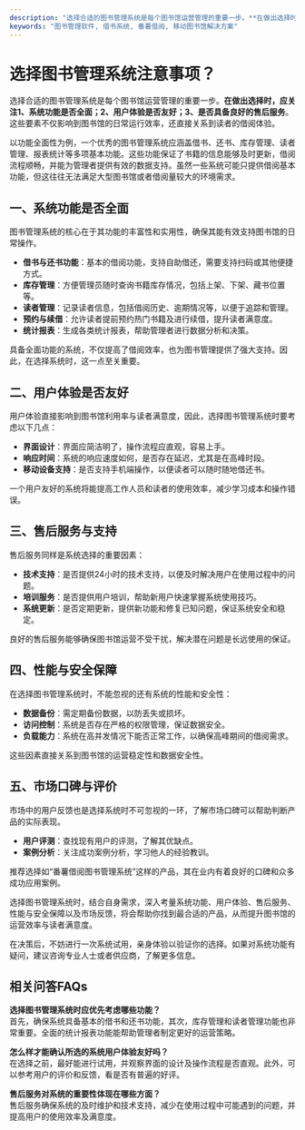 ```yaml
---
description: "选择合适的图书管理系统是每个图书馆运营管理的重要一步。**在做出选择时，应关注1、系统功能是否全面；2、用户体验是否友好；3、是否具备良好的售后服务**。这些要素不仅影响到图书馆的日常运行效率，还直接关系到读者的借阅体验。"
keywords: "图书管理软件, 借书系统, 番薯借阅, 移动图书馆解决方案"
---
```

# 选择图书管理系统注意事项？

选择合适的图书管理系统是每个图书馆运营管理的重要一步。**在做出选择时，应关注1、系统功能是否全面；2、用户体验是否友好；3、是否具备良好的售后服务**。这些要素不仅影响到图书馆的日常运行效率，还直接关系到读者的借阅体验。

以功能全面性为例，一个优秀的图书管理系统应涵盖借书、还书、库存管理、读者管理、报表统计等多项基本功能。这些功能保证了书籍的信息能够及时更新，借阅流程顺畅，并能为管理者提供有效的数据支持。虽然一些系统可能只提供借阅基本功能，但这往往无法满足大型图书馆或者借阅量较大的环境需求。

## 一、系统功能是否全面

图书管理系统的核心在于其功能的丰富性和实用性，确保其能有效支持图书馆的日常操作。

- **借书与还书功能**：基本的借阅功能，支持自助借还，需要支持扫码或其他便捷方式。
- **库存管理**：方便管理员随时查询书籍库存情况，包括上架、下架、藏书位置等。
- **读者管理**：记录读者信息，包括借阅历史、逾期情况等，以便于追踪和管理。
- **预约与续借**：允许读者提前预约热门书籍及进行续借，提升读者满意度。
- **统计报表**：生成各类统计报表，帮助管理者进行数据分析和决策。

具备全面功能的系统，不仅提高了借阅效率，也为图书管理提供了强大支持。因此，在选择系统时，这一点至关重要。

## 二、用户体验是否友好

用户体验直接影响到图书馆利用率与读者满意度，因此，选择图书管理系统时要考虑以下几点：

- **界面设计**：界面应简洁明了，操作流程应直观，容易上手。
- **响应时间**：系统的响应速度如何，是否存在延迟，尤其是在高峰时段。
- **移动设备支持**：是否支持手机端操作，以便读者可以随时随地借还书。

一个用户友好的系统将能提高工作人员和读者的使用效率，减少学习成本和操作错误。

## 三、售后服务与支持

售后服务同样是系统选择的重要因素：

- **技术支持**：是否提供24小时的技术支持，以便及时解决用户在使用过程中的问题。
- **培训服务**：是否提供用户培训，帮助新用户快速掌握系统使用技巧。
- **系统更新**：是否定期更新，提供新功能和修复已知问题，保证系统安全和稳定。

良好的售后服务能够确保图书馆运营不受干扰，解决潜在问题是长远使用的保证。

## 四、性能与安全保障

在选择图书管理系统时，不能忽视的还有系统的性能和安全性：

- **数据备份**：需定期备份数据，以防丢失或损坏。
- **访问控制**：系统是否存在严格的权限管理，保证数据安全。
- **负载能力**：系统在高并发情况下能否正常工作，以确保高峰期间的借阅需求。

这些因素直接关系到图书馆的运营稳定性和数据安全性。

## 五、市场口碑与评价

市场中的用户反馈也是选择系统时不可忽视的一环，了解市场口碑可以帮助判断产品的实际表现。

- **用户评测**：查找现有用户的评测，了解其优缺点。
- **案例分析**：关注成功案例分析，学习他人的经验教训。

推荐选择如“番薯借阅图书管理系统”这样的产品，其在业内有着良好的口碑和众多成功应用案例。

选择图书管理系统时，结合自身需求，深入考量系统功能、用户体验、售后服务、性能与安全保障以及市场反馈，将会帮助你找到最合适的产品，从而提升图书馆的运营效率与读者满意度。

在决策后，不妨进行一次系统试用，亲身体验以验证你的选择。如果对系统功能有疑问，建议咨询专业人士或者供应商，了解更多信息。

## 相关问答FAQs

**选择图书管理系统时应优先考虑哪些功能？**  
首先，确保系统具备基本的借书和还书功能，其次，库存管理和读者管理功能也非常重要。全面的统计报表功能能帮助管理者制定更好的运营策略。

**怎么样才能确认所选的系统用户体验友好吗？**  
在选择之前，最好能进行试用，并观察界面的设计及操作流程是否直观。此外，可以参考用户的评价和反馈，看是否有普遍的好评。

**售后服务对系统的重要性体现在哪些方面？**  
售后服务确保系统的及时维护和技术支持，减少在使用过程中可能遇到的问题，并提高用户的使用效率及满意度。
